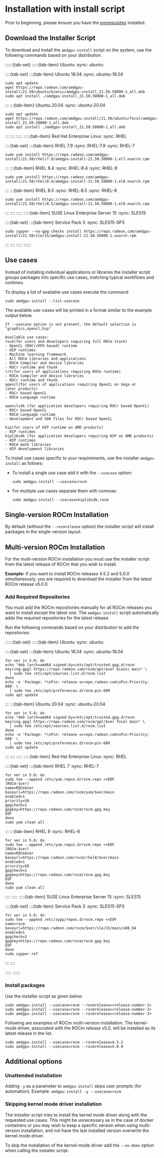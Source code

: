 # Installation with install script

Prior to beginning, please ensure you have the [prerequisites](../prerequisites)
installed.

## Download the Installer Script

To download and install the `amdgpu-install` script on the system, use the
following commands based on your distribution.

::::::{tab-set}
:::::{tab-item} Ubuntu
:sync: ubuntu

::::{tab-set}
:::{tab-item} Ubuntu 18.04
:sync: ubuntu-18.04

```shell
sudo apt update
wget https://repo.radeon.com/amdgpu-install/21.50/ubuntu/bionic/amdgpu-install_21.50.50000-1_all.deb
sudo apt install ./amdgpu-install_21.50.50000-1_all.deb
```

:::
:::{tab-item} Ubuntu 20.04
:sync: ubuntu-20.04

```shell
sudo apt update
wget https://repo.radeon.com/amdgpu-install/21.50/ubuntu/focal/amdgpu-install_21.50.50000-1_all.deb
sudo apt install ./amdgpu-install_21.50.50000-1_all.deb
```

:::
::::
:::::
:::::{tab-item} Red Hat Enterprise Linux
:sync: RHEL

::::{tab-set}
:::{tab-item} RHEL 7.9
:sync: RHEL-7.9
:sync: RHEL-7

```shell
sudo yum install https://repo.radeon.com/amdgpu-install/21.50/rhel/7.9/amdgpu-install-21.50.50000-1.el7.noarch.rpm
```

:::
:::{tab-item} RHEL 8.4
:sync: RHEL-8.4
:sync: RHEL-8

```shell
sudo yum install https://repo.radeon.com/amdgpu-install/21.50/rhel/8.4/amdgpu-install-21.50.50000-1.el8.noarch.rpm
```

:::
:::{tab-item} RHEL 8.5
:sync: RHEL-8.5
:sync: RHEL-8

```shell
sudo yum install https://repo.radeon.com/amdgpu-install/21.50/rhel/8.5/amdgpu-install-21.50.50000-1.el8.noarch.rpm
```

:::
::::
:::::
:::::{tab-item} SUSE Linux Enterprise Server 15
:sync: SLES15

::::{tab-set}
:::{tab-item} Service Pack 3
:sync: SLES15-SP3

```shell
sudo zypper --no-gpg-checks install https://repo.radeon.com/amdgpu-install/21.50/sle/15/amdgpu-install-21.50.50000-1.noarch.rpm
```

:::
::::
:::::
::::::

## Use cases

Instead of installing individual applications or libraries the installer script
groups packages into specific use cases, matching typical workflows and runtimes.

To display a list of available use cases execute the command:

```shell
sudo amdgpu-install --list-usecase
```

The available use-cases will be printed in a format similar to the example
output below.

```none
If --usecase option is not present, the default selection is "graphics,opencl,hip"

Available use cases:
rocm(for users and developers requiring full ROCm stack)
- OpenCL (ROCr/KFD based) runtime
- HIP runtimes
- Machine learning framework
- All ROCm libraries and applications
- ROCm Compiler and device libraries
- ROCr runtime and thunk
lrt(for users of applications requiring ROCm runtime)
- ROCm Compiler and device libraries
- ROCr runtime and thunk
opencl(for users of applications requiring OpenCL on Vega or
later products)
- ROCr based OpenCL
- ROCm Language runtime

openclsdk (for application developers requiring ROCr based OpenCL)
- ROCr based OpenCL
- ROCm Language runtime
- development and SDK files for ROCr based OpenCL

hip(for users of HIP runtime on AMD products)
- HIP runtimes
hiplibsdk (for application developers requiring HIP on AMD products)
- HIP runtimes
- ROCm math libraries
- HIP development libraries
```

To install use cases specific to your requirements, use the installer
`amdgpu-install` as follows:

- To install a single use case add it with the `--usecase` option:

  ```shell
  sudo amdgpu-install --usecase=rocm
  ```

- For multiple use cases separate them with commas:

  ```shell
  sudo amdgpu-install --usecase=hiplibsdk,rocm
  ```

## Single-version ROCm Installation

By default (without the `--rocmrelease` option)
the installer script will install packages in the single-version layout.

## Multi-version ROCm Installation

For the multi-version ROCm installation you must use the installer script from
the latest release of ROCm that you wish to install.

**Example:** If you want to install ROCm releases 4.5.2 and 5.0.0
simultaneously, you are required to download the installer from the latest ROCm
release v5.0.0.

### Add Required Repositories

You must add the ROCm repositories manually for all ROCm releases
you want to install except the latest one. The `amdgpu-install` script
automatically adds the required repositories for the latest release.

Run the following commands based on your distribution to add the repositories:

::::::{tab-set}
:::::{tab-item} Ubuntu
:sync: ubuntu

::::{tab-set}
:::{tab-item} Ubuntu 18.04
:sync: ubuntu-18.04

```shell
for ver in 5.0; do
echo "deb [arch=amd64 signed-by=/etc/apt/trusted.gpg.d/rocm-keyring.gpg] https://repo.radeon.com/rocm/apt/$ver bionic main" \
  | sudo tee /etc/apt/sources.list.d/rocm.list
done
echo -e 'Package: *\nPin: release o=repo.radeon.com\nPin-Priority: 600' \
  | sudo tee /etc/apt/preferences.d/rocm-pin-600
sudo apt update
```

:::
:::{tab-item} Ubuntu 20.04
:sync: ubuntu-20.04

```shell
for ver in 5.0; do
echo "deb [arch=amd64 signed-by=/etc/apt/trusted.gpg.d/rocm-keyring.gpg] https://repo.radeon.com/rocm/apt/$ver focal main" \
  | sudo tee /etc/apt/sources.list.d/rocm.list
done
echo -e 'Package: *\nPin: release o=repo.radeon.com\nPin-Priority: 600' \
  | sudo tee /etc/apt/preferences.d/rocm-pin-600
sudo apt update
```

:::
::::
:::::
:::::{tab-item} Red Hat Enterprise Linux
:sync: RHEL

::::{tab-set}
:::{tab-item} RHEL 7
:sync: RHEL-7

```shell
for ver in 5.0; do
sudo tee --append /etc/yum.repos.d/rocm.repo <<EOF
[ROCm-$ver]
name=ROCm$ver
baseurl=https://repo.radeon.com/rocm/yum/$ver/main
enabled=1
priority=50
gpgcheck=1
gpgkey=https://repo.radeon.com/rocm/rocm.gpg.key
EOF
done
sudo yum clean all
```

:::
:::{tab-item} RHEL 8
:sync: RHEL-8

```shell
for ver in 5.0; do
sudo tee --append /etc/yum.repos.d/rocm.repo <<EOF
[ROCm-$ver]
name=ROCm$ver
baseurl=https://repo.radeon.com/rocm/rhel8/$ver/main
enabled=1
priority=50
gpgcheck=1
gpgkey=https://repo.radeon.com/rocm/rocm.gpg.key
EOF
done
sudo yum clean all
```

::::
:::::
:::::{tab-item} SUSE Linux Enterprise Server 15
:sync: SLES15

::::{tab-set}
:::{tab-item} Service Pack 3
:sync: SLES15-SP3

```shell
for ver in 5.0; do
sudo tee --append /etc/zypp/repos.d/rocm.repo <<EOF
name=rocm
baseurl=https://repo.radeon.com/rocm/$ver/sle/15/main/x86_64
enabled=1
gpgcheck=1
gpgkey=https://repo.radeon.com/rocm/rocm.gpg.key
EOF
done
sudo zypper ref
```

:::
::::

:::::
::::::

### Install packages

Use the installer script as given below:

```none
sudo amdgpu-install --usecase=rocm --rocmrelease=<release-number-1>
sudo amdgpu-install --usecase=rocm --rocmrelease=<release-number-2>
sudo amdgpu-install --usecase=rocm --rocmrelease=<release-number-3>
```

Following are examples of ROCm multi-version installation. The kernel-mode
driver, associated with the ROCm release v5.0, will be installed as its latest
release in the list.

```none
sudo amdgpu-install --usecase=rocm --rocmrelease=4.5.2
sudo amdgpu-install --usecase=rocm --rocmrelease=5.0.0
```

## Additional options

### Unattended installation

Adding `-y` as a parameter to `amdgpu-install` skips user prompts (for
automation). Example: `amdgpu-install -y --usecase=rocm`

### Skipping kernel mode driver installation

The installer script tries to install the kernel mode driver along with the
requested use cases. This might be unnecessary as in the case of docker
containers or you may wish to keep a specific version when using multi-version
installation, and not have the last installed version overwrite the kernel mode
driver.

To skip the installation of the kernel-mode driver add the `--no-dkms` option
when calling the installer script.

